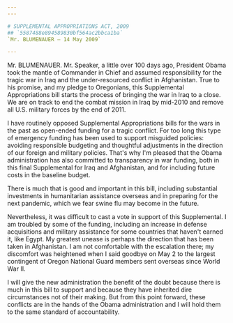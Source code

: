 ```yaml
---
---

# SUPPLEMENTAL APPROPRIATIONS ACT, 2009
## `5587488e894589830bf564ac2bbca1ba`
`Mr. BLUMENAUER — 14 May 2009`

---
```



Mr. BLUMENAUER. Mr. Speaker, a little over 100 days ago, President 
Obama took the mantle of Commander in Chief and assumed responsibility 
for the tragic war in Iraq and the under-resourced conflict in 
Afghanistan. True to his promise, and my pledge to Oregonians, this 
Supplemental Appropriations bill starts the process of bringing the war 
in Iraq to a close. We are on track to end the combat mission in Iraq 
by mid-2010 and remove all U.S. military forces by the end of 2011.

I have routinely opposed Supplemental Appropriations bills for the 
wars in the past as open-ended funding for a tragic conflict. For too 
long this type of emergency funding has been used to support misguided 
policies: avoiding responsible budgeting and thoughtful adjustments in 
the direction of our foreign and military policies. That's why I'm 
pleased that the Obama administration has also committed to 
transparency in war funding, both in this final Supplemental for Iraq 
and Afghanistan, and for including future costs in the baseline budget.

There is much that is good and important in this bill, including 
substantial investments in humanitarian assistance overseas and in 
preparing for the next pandemic, which we fear swine flu may become in 
the future.

Nevertheless, it was difficult to cast a vote in support of this 
Supplemental. I am troubled by some of the funding, including an 
increase in defense acquisitions and military assistance for some 
countries that haven't earned it, like Egypt. My greatest unease is 
perhaps the direction that has been taken in Afghanistan. I am not 
comfortable with the escalation there; my discomfort was heightened 
when I said goodbye on May 2 to the largest contingent of Oregon 
National Guard members sent overseas since World War II.

I will give the new administration the benefit of the doubt because 
there is much in this bill to support and because they have inherited 
dire circumstances not of their making. But from this point forward, 
these conflicts are in the hands of the Obama administration and I will 
hold them to the same standard of accountability.